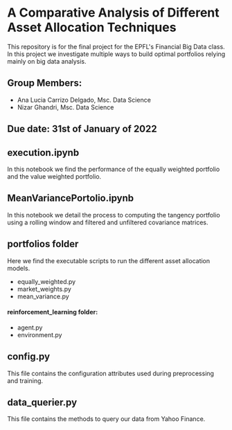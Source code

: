 # A Comparative Analysis of Different Asset Allocation Techniques
This repository is for the final project for the EPFL's Financial Big Data class.
In this project we investigate multiple ways to build optimal portfolios relying mainly on big data analysis.

## Group Members:
- Ana Lucia Carrizo Delgado, Msc. Data Science
- Nizar Ghandri, Msc. Data Science

## Due date: 31st of January of 2022

##  execution.ipynb
In this notebook we find the performance of the equally weighted portfolio and the value weighted portfolio. 

## MeanVariancePortolio.ipynb 
In this notebook we detail the process to computing the tangency portfolio using a rolling window and filtered and unfiltered covariance matrices.

## portfolios folder 
Here we find the executable scripts to run the different asset allocation models. 
- equally_weighted.py
- market_weights.py
- mean_variance.py

#### reinforcement_learning folder:
- agent.py
- environment.py

## config.py
This file contains the configuration attributes used during preprocessing and training.

## data_querier.py
This file contains the methods to query our data from Yahoo Finance.

